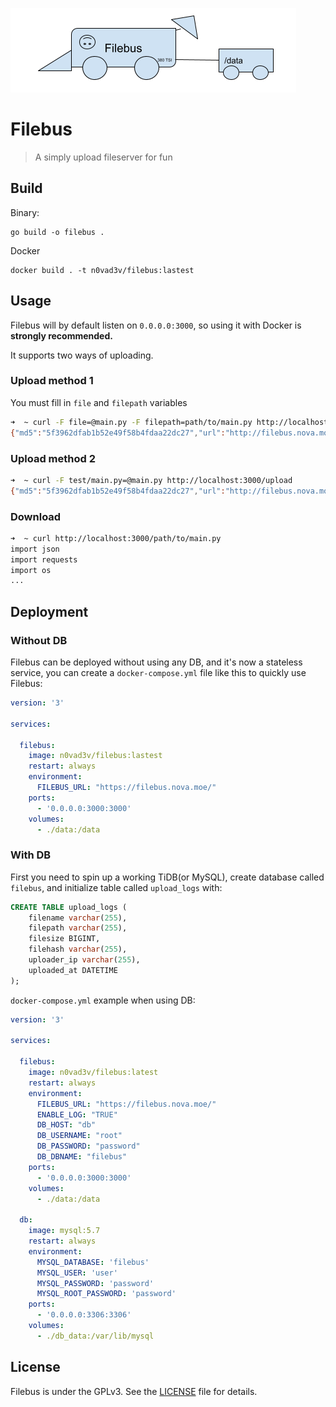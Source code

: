 ![](./Filebus.png)
# Filebus

> A simply upload fileserver for fun

## Build

Binary:

```
go build -o filebus .
```

Docker

```
docker build . -t n0vad3v/filebus:lastest
```

## Usage

Filebus will by default listen on `0.0.0.0:3000`, so using it with Docker is **strongly recommended.**

It supports two ways of uploading.

### Upload method 1

You must fill in `file` and `filepath` variables

```bash
➜  ~ curl -F file=@main.py -F filepath=path/to/main.py http://localhost:3000/upload
{"md5":"5f3962dfab1b52e49f58b4fdaa22dc27","url":"http://filebus.nova.moe/path/to/main.py"}% 
```

### Upload method 2

```bash
➜  ~ curl -F test/main.py=@main.py http://localhost:3000/upload
{"md5":"5f3962dfab1b52e49f58b4fdaa22dc27","url":"http://filebus.nova.moe/test/main.py"}%           
```

### Download

```bash
➜  ~ curl http://localhost:3000/path/to/main.py
import json
import requests
import os
...
```

## Deployment

### Without DB

Filebus can be deployed without using any DB, and it's now a stateless service, you can create a `docker-compose.yml` file like this to quickly use Filebus:

```yml
version: '3'

services:

  filebus:
    image: n0vad3v/filebus:lastest
    restart: always
    environment:
      FILEBUS_URL: "https://filebus.nova.moe/"
    ports:
      - '0.0.0.0:3000:3000'
    volumes:
      - ./data:/data
```


### With DB

First you need to spin up a working TiDB(or MySQL), create database called `filebus`, and initialize table called `upload_logs` with:

```sql
CREATE TABLE upload_logs (
    filename varchar(255),
    filepath varchar(255),
    filesize BIGINT,
    filehash varchar(255),
    uploader_ip varchar(255),
    uploaded_at DATETIME
);
```

`docker-compose.yml` example when using DB:

```yaml
version: '3'

services:

  filebus:
    image: n0vad3v/filebus:latest
    restart: always
    environment:
      FILEBUS_URL: "https://filebus.nova.moe/"
      ENABLE_LOG: "TRUE"
      DB_HOST: "db"
      DB_USERNAME: "root"
      DB_PASSWORD: "password"
      DB_DBNAME: "filebus"
    ports:
      - '0.0.0.0:3000:3000'
    volumes:
      - ./data:/data

  db:
    image: mysql:5.7
    restart: always
    environment:
      MYSQL_DATABASE: 'filebus'
      MYSQL_USER: 'user'
      MYSQL_PASSWORD: 'password'
      MYSQL_ROOT_PASSWORD: 'password'
    ports:
      - '0.0.0.0:3306:3306'
    volumes:
      - ./db_data:/var/lib/mysql

```

## License

Filebus is under the GPLv3. See the [LICENSE](./LICENSE) file for details.